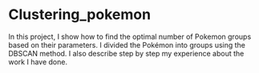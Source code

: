 # Clustering_pokemon
In this project, I show how to find the optimal number of Pokemon groups based on their parameters. I divided the Pokémon into groups using the DBSCAN method. I also describe step by step my experience about the work I have done.
